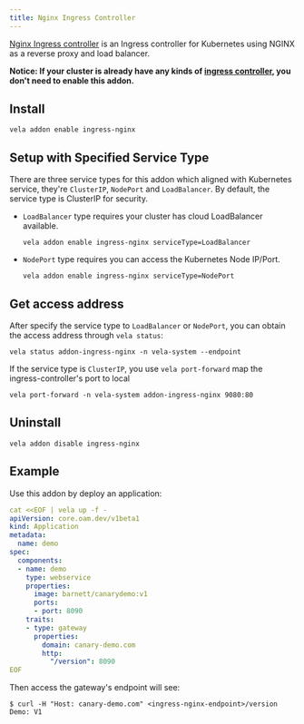```yaml
---
title: Nginx Ingress Controller
---
```



[Nginx Ingress controller](https://kubernetes.github.io/ingress-nginx/) is an Ingress controller for Kubernetes using NGINX as a reverse proxy and load balancer.

**Notice: If your cluster is already have any kinds of [ingress controller](https://kubernetes.io/docs/concepts/services-networking/ingress-controllers/), you don't need to enable this addon.**

## Install

```shell
vela addon enable ingress-nginx
```

## Setup with Specified Service Type

There are three service types for this addon which aligned with Kubernetes service, they're `ClusterIP`, `NodePort` and `LoadBalancer`.
By default, the service type is ClusterIP for security.

- `LoadBalancer` type requires your cluster has cloud LoadBalancer available.
    ```shell script
    vela addon enable ingress-nginx serviceType=LoadBalancer
    ```
- `NodePort` type requires you can access the Kubernetes Node IP/Port.
    ```shell script
    vela addon enable ingress-nginx serviceType=NodePort
    ```

## Get access address 

After specify the service type to `LoadBalancer` or `NodePort`, you can obtain the access address through `vela status`:

```shell
vela status addon-ingress-nginx -n vela-system --endpoint
```

If the service type is `ClusterIP`, you use `vela port-forward` map the ingress-controller's port to local

```shell
vela port-forward -n vela-system addon-ingress-nginx 9080:80
```

## Uninstall

```shell
vela addon disable ingress-nginx
```

## Example

Use this addon by deploy an application:

```yaml
cat <<EOF | vela up -f -
apiVersion: core.oam.dev/v1beta1
kind: Application
metadata:
  name: demo
spec:
  components:
  - name: demo
    type: webservice
    properties:
      image: barnett/canarydemo:v1
      ports:
      - port: 8090
    traits:
    - type: gateway
      properties:
        domain: canary-demo.com
        http:
          "/version": 8090
EOF
```

Then access the gateway's endpoint will see:

```shell
$ curl -H "Host: canary-demo.com" <ingress-nginx-endpoint>/version
Demo: V1
```